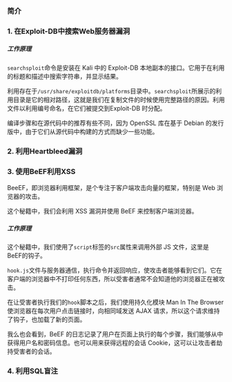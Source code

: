 ### 简介





### 1. 在Exploit-DB中搜索Web服务器漏洞

##### 工作原理

`searchsploit`命令是安装在 Kali 中的 Exploit-DB 本地副本的接口。它用于在利用的标题和描述中搜索字符串，并显示结果。

利用存在于`/usr/share/exploitdb/platforms`目录中。`searchsploit`所展示的利用目录是它的相对路径，这就是我们在复制文件的时候使用完整路径的原因。利用文件以利用编号命名，在它们被提交到Exploit-DB 时分配。

编译步骤和在源代码中的推荐有些不同，因为 OpenSSL 库在基于 Debian 的发行版中，由于它们从源代码中构建的方式而缺少一些功能。





### 2. 利用Heartbleed漏洞







### 3. 使用BeEF利用XSS

BeeEF，即浏览器利用框架，是个专注于客户端攻击向量的框架，特别是 Web 浏览器的攻击。

这个秘籍中，我们会利用 XSS 漏洞并使用 BeEF 来控制客户端浏览器。



##### 工作原理

这个秘籍中，我们使用了`script`标签的`src`属性来调用外部 JS 文件，这里是 BeEF的钩子。

`hook.js`文件与服务器通信，执行命令并返回响应，使攻击者能够看到它们。它在客户端的浏览器中不打印任何东西，所以受害者通常不会知道他的浏览器正在被攻击。

在让受害者执行我们的`hook`脚本之后，我们使用持久化模块 Man In The Browser 使浏览器在每次用户点击链接时，向相同域发送 AJAX 请求，所以这个请求维持了钩子，也加载了新的页面。

我么也会看到，BeEF 的日志记录了用户在页面上执行的每个步骤，我们能够从中获得用户名和密码信息。也可以用来获得远程的会话 Cookie，这可以让攻击者劫持受害者的会话。







### 4. 利用SQL盲注



